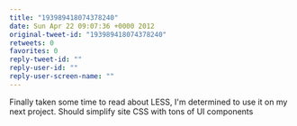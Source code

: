 ```yaml
---
title: "193989418074378240"
date: Sun Apr 22 09:07:36 +0000 2012
original-tweet-id: "193989418074378240"
retweets: 0
favorites: 0
reply-tweet-id: ""
reply-user-id: ""
reply-user-screen-name: ""
---
```

Finally taken some time to read about LESS, I'm determined to use it on my next project. Should simplify site CSS with tons of UI components
